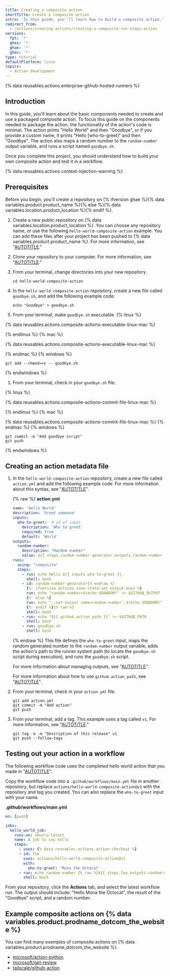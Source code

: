 ```yaml
---
title: Creating a composite action
shortTitle: Create a composite action
intro: 'In this guide, you''ll learn how to build a composite action.'
redirect_from:
  - /actions/creating-actions/creating-a-composite-run-steps-action
versions:
  fpt: '*'
  ghes: '*'
  ghae: '*'
  ghec: '*'
type: tutorial
defaultPlatform: linux
topics:
  - Action development
---
```


{% data reusables.actions.enterprise-github-hosted-runners %}

## Introduction

In this guide, you'll learn about the basic components needed to create and use a packaged composite action. To focus this guide on the components needed to package the action, the functionality of the action's code is minimal. The action prints "Hello World" and then "Goodbye",  or if you provide a custom name, it prints "Hello [who-to-greet]" and then "Goodbye". The action also maps a random number to the `random-number` output variable, and runs a script named `goodbye.sh`.

Once you complete this project, you should understand how to build your own composite action and test it in a workflow.

{% data reusables.actions.context-injection-warning %}

## Prerequisites

Before you begin, you'll create a repository on {% ifversion ghae %}{% data variables.product.product_name %}{% else %}{% data variables.location.product_location %}{% endif %}.

1. Create a new public repository on {% data variables.location.product_location %}. You can choose any repository name, or use the following `hello-world-composite-action` example. You can add these files after your project has been pushed to {% data variables.product.product_name %}. For more information, see "[AUTOTITLE](/repositories/creating-and-managing-repositories/creating-a-new-repository)."

1. Clone your repository to your computer. For more information, see "[AUTOTITLE](/repositories/creating-and-managing-repositories/cloning-a-repository)."

1. From your terminal, change directories into your new repository.

   ```shell copy
   cd hello-world-composite-action
   ```

1. In the `hello-world-composite-action` repository, create a new file called `goodbye.sh`, and add the following example code:

   ```shell copy
   echo "Goodbye" > goodbye.sh
   ```

1. From your terminal, make `goodbye.sh` executable.
{% linux %}

{% data reusables.actions.composite-actions-executable-linux-mac %}

{% endlinux %}
{% mac %}

{% data reusables.actions.composite-actions-executable-linux-mac %}

{% endmac %}
{% windows %}

   ```shell copy
   git add --chmod=+x -- goodbye.sh.
   ```

{% endwindows %}

1. From your terminal, check in your `goodbye.sh` file.

{% linux %}

{% data reusables.actions.composite-actions-commit-file-linux-mac %}

{% endlinux %}
{% mac %}

{% data reusables.actions.composite-actions-commit-file-linux-mac %}
{% endmac %}
{% windows %}

   ```shell copy
   git commit -m "Add goodbye script"
   git push
   ```

{% endwindows %}

## Creating an action metadata file

1. In the `hello-world-composite-action` repository, create a new file called `action.yml` and add the following example code. For more information about this syntax, see "[AUTOTITLE](/actions/creating-actions/metadata-syntax-for-github-actions#runs-for-composite-actions)".

    {% raw %}
    **action.yml**

    ```yaml copy
    name: 'Hello World'
    description: 'Greet someone'
    inputs:
      who-to-greet:  # id of input
        description: 'Who to greet'
        required: true
        default: 'World'
    outputs:
      random-number:
        description: "Random number"
        value: ${{ steps.random-number-generator.outputs.random-number }}
    runs:
      using: "composite"
      steps:
        - run: echo Hello ${{ inputs.who-to-greet }}.
          shell: bash
        - id: random-number-generator{% endraw %}
          {%- ifversion actions-save-state-set-output-envs %}
          run: echo "random-number=$(echo $RANDOM)" >> $GITHUB_OUTPUT
          {%- else %}
          run: echo "::set-output name=random-number::$(echo $RANDOM)"
          {%- endif %}{% raw %}
          shell: bash
        - run: echo "${{ github.action_path }}" >> $GITHUB_PATH
          shell: bash
        - run: goodbye.sh
          shell: bash
    ```

    {% endraw %}
    This file defines the `who-to-greet` input, maps the random generated number to the `random-number` output variable, adds the action's path to the runner system path (to locate the `goodbye.sh` script during execution), and runs the `goodbye.sh` script.

    For more information about managing outputs, see "[AUTOTITLE](/actions/creating-actions/metadata-syntax-for-github-actions#outputs-for-composite-actions)".

    For more information about how to use `github.action_path`, see "[AUTOTITLE](/actions/learn-github-actions/contexts#github-context)".

1. From your terminal, check in your `action.yml` file.

   ```shell copy
   git add action.yml
   git commit -m "Add action"
   git push
   ```

1. From your terminal, add a tag. This example uses a tag called `v1`. For more information, see "[AUTOTITLE](/actions/creating-actions/about-custom-actions#using-release-management-for-actions)."

   ```shell copy
   git tag -a -m "Description of this release" v1
   git push --follow-tags
   ```

## Testing out your action in a workflow

The following workflow code uses the completed hello world action that you made in "[AUTOTITLE](/actions/creating-actions/creating-a-composite-action#creating-an-action-metadata-file)".

Copy the workflow code into a `.github/workflows/main.yml` file in another repository, but replace `actions/hello-world-composite-action@v1` with the repository and tag you created. You can also replace the `who-to-greet` input with your name.

**.github/workflows/main.yml**

```yaml copy
on: [push]

jobs:
  hello_world_job:
    runs-on: ubuntu-latest
    name: A job to say hello
    steps:
      - uses: {% data reusables.actions.action-checkout %}
      - id: foo
        uses: actions/hello-world-composite-action@v1
        with:
          who-to-greet: 'Mona the Octocat'
      - run: echo random-number {% raw %}${{ steps.foo.outputs.random-number }}{% endraw %}
        shell: bash
```

From your repository, click the **Actions** tab, and select the latest workflow run. The output should include: "Hello Mona the Octocat", the result of the "Goodbye" script, and a random number.

## Example composite actions on {% data variables.product.prodname_dotcom_the_website %}

You can find many examples of composite actions on {% data variables.product.prodname_dotcom_the_website %}.

- [microsoft/action-python](https://github.com/microsoft/action-python)
- [microsoft/gpt-review](https://github.com/microsoft/gpt-review)
- [tailscale/github-action](https://github.com/tailscale/github-action)
